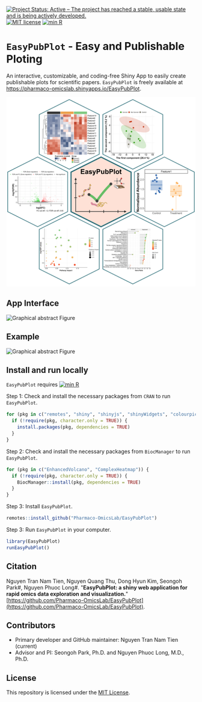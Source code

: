 [![Project Status: Active – The project has reached a stable, usable state and is being actively developed.](https://www.repostatus.org/badges/latest/active.svg)](https://www.repostatus.org/#active)
[![MIT license](https://img.shields.io/badge/License-MIT-green.svg)](https://mit-license.org/)
[![min R](https://img.shields.io/badge/R%3E%3D-4.2.0-386cb0.svg)](https://cran.r-project.org/)

# `EasyPubPlot` - Easy and Publishable Ploting
An interactive, customizable, and coding-free Shiny App to easily create publishable plots for scientific papers. `EasyPubPlot` is freely available at https://pharmaco-omicslab.shinyapps.io/EasyPubPlot.

<p align="center">
  <img src="https://github.com/Pharmaco-OmicsLab/EasyPubPlot/blob/a0e562c811f639e9d732cab4096ae601818c327b/docs/Example_plots/Embed_Graphical_Abstract.png?raw=true" width="760"/>
</p>

## App Interface

![Graphical abstract Figure](https://github.com/Pharmaco-OmicsLab/EasyPubPlotdev/blob/344cd5cb996330f4139ff6c2c8221bed3da7d433/docs/README_Figures/main_UI.png?raw=true)

## Example

![Graphical abstract Figure](https://github.com/Pharmaco-OmicsLab/EasyPubPlotdev/blob/b0c65ee487d7fb007aa77c8a0746ca841506658f/docs/README_Figures/BoxPlot_screenshot.png?raw=true)

## Install and run locally

`EasyPubPlot` requires [![min R](https://img.shields.io/badge/R%3E%3D-4.2.0-386cb0.svg)](https://cran.r-project.org/)

Step 1: Check and install the necessary packages from `CRAN` to run `EasyPubPlot`.

```r
for (pkg in c("remotes", "shiny", "shinyjs", "shinyWidgets", "colourpicker", "bslib", "shinytoastr", "dplyr", "magrittr", "ggplot2", "tibble", "tidyr", "ggthemes", "BiocManager", "circlize")) {
  if (!require(pkg, character.only = TRUE)) {
    install.packages(pkg, dependencies = TRUE)
  }
}
```

Step 2: Check and install the necessary packages from `BiocManager` to run `EasyPubPlot`.

```r
for (pkg in c("EnhancedVolcano", "ComplexHeatmap")) {
  if (!require(pkg, character.only = TRUE)) {
    BiocManager::install(pkg, dependencies = TRUE)
  }
}    
```

Step 3: Install `EasyPubPlot`.

```r
remotes::install_github("Pharmaco-OmicsLab/EasyPubPlot")
```

Step 3: Run `EasyPubPlot` in your computer.

```r
library(EasyPubPlot)  
runEasyPubPlot()     
```

## Citation

Nguyen Tran Nam Tien, Nguyen Quang Thu, Dong Hyun Kim, Seongoh Park#, Nguyen Phuoc Long#. "**EasyPubPlot: a shiny web application for rapid omics data exploration and visualization.**" [https://github.com/Pharmaco-OmicsLab/EasyPubPlot](https://github.com/Pharmaco-OmicsLab/EasyPubPlot).

## Contributors

- Primary developer and GitHub maintainer: Nguyen Tran Nam Tien (current)
- Advisor and PI:  Seongoh Park, Ph.D. and Nguyen Phuoc Long, M.D., Ph.D. 

## License

This repository is licensed under the [MIT License](LICENSE).

